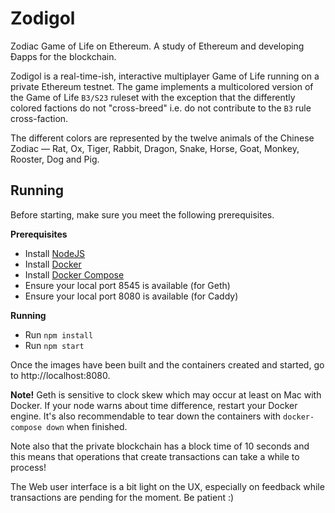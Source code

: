# Zodigol

Zodiac Game of Life on Ethereum. A study of Ethereum and developing Đapps for the blockchain.

Zodigol is a real-time-ish, interactive multiplayer Game of Life running on a private Ethereum testnet. The game implements a multicolored version of the Game of Life `B3/S23` ruleset with the exception that the differently colored factions do not "cross-breed" i.e. do not contribute to the `B3` rule cross-faction.

The different colors are represented by the twelve animals of the Chinese Zodiac &mdash; Rat, Ox, Tiger, Rabbit, Dragon, Snake, Horse, Goat, Monkey, Rooster, Dog and Pig.

## Running

Before starting, make sure you meet the following prerequisites.

**Prerequisites**

* Install [NodeJS](https://nodejs.org)
* Install [Docker](https://docs.docker.com/engine/installation/)
* Install [Docker Compose](https://docs.docker.com/compose/install/)
* Ensure your local port 8545 is available (for Geth)
* Ensure your local port 8080 is available (for Caddy)

**Running**

* Run `npm install`
* Run `npm start`

Once the images have been built and the containers created and started, go to http://localhost:8080.

**Note!** Geth is sensitive to clock skew which may occur at least on Mac with Docker. If your node warns about time difference, restart your Docker engine. It's also recommendable to tear down the containers with `docker-compose down` when finished.

Note also that the private blockchain has a block time of 10 seconds and this means that operations that create transactions can take a while to process!

The Web user interface is a bit light on the UX, especially on feedback while transactions are pending for the moment. Be patient :)
